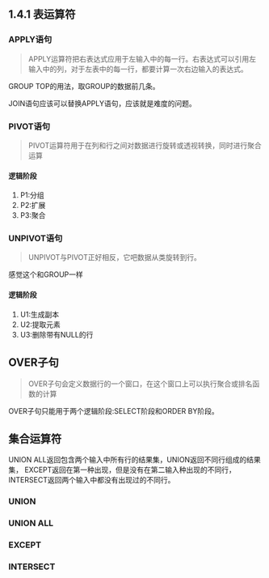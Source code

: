 ## 1.4.1 表运算符

### APPLY语句

> APPLY运算符把右表达式应用于左输入中的每一行。右表达式可以引用左输入中的列，对于左表中的每一行，都要计算一次右边输入的表达式。

GROUP TOP的用法，取GROUP的数据前几条。

JOIN语句应该可以替换APPLY语句，应该就是难度的问题。

### PIVOT语句

> PIVOT运算符用于在列和行之间对数据进行旋转或透视转换，同时进行聚合运算

#### 逻辑阶段

1. P1:分组
1. P2:扩展
1. P3:聚合


### UNPIVOT语句

> UNPIVOT与PIVOT正好相反，它吧数据从类旋转到行。

感觉这个和GROUP一样

#### 逻辑阶段

1. U1:生成副本
1. U2:提取元素
1. U3:删除带有NULL的行


## OVER子句

> OVER子句会定义数据行的一个窗口，在这个窗口上可以执行聚合或排名函数的计算

OVER子句只能用于两个逻辑阶段:SELECT阶段和ORDER BY阶段。


## 集合运算符

UNION ALL返回包含两个输入中所有行的结果集，UNION返回不同行组成的结果集，
EXCEPT返回在第一种出现，但是没有在第二输入种出现的不同行，INTERSECT返回两个输入中都没有出现过的不同行。

### UNION


### UNION ALL


### EXCEPT


### INTERSECT











